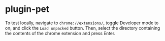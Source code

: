 # plugin-pet

To test locally, navigate to `chrome://extensions/`, toggle Developer mode to on, and click the `Load unpacked` button.
Then, select the directory containing the contents of the chrome extension and press Enter.